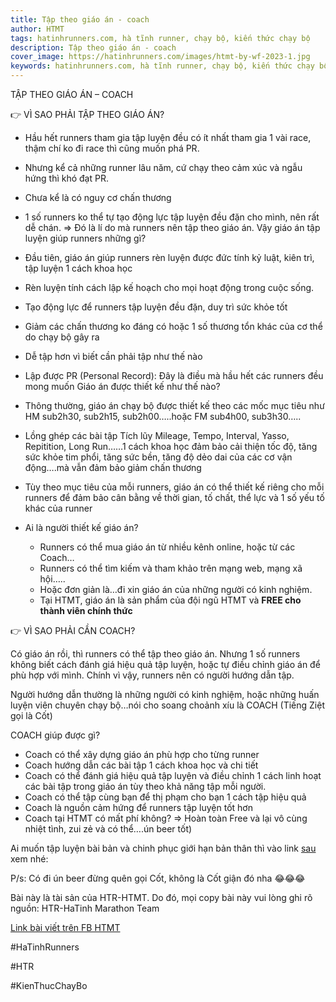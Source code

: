 ```yaml
---
title: Tập theo giáo án - coach
author: HTMT
tags: hatinhrunners.com, hà tĩnh runner, chạy bộ, kiến thức chạy bộ
description: Tập theo giáo án - coach
cover_image: https://hatinhrunners.com/images/htmt-by-wf-2023-1.jpg
keywords: hatinhrunners.com, hà tĩnh runner, chạy bộ, kiến thức chạy bộ, tập theo giáo án
---
```


TẬP THEO GIÁO ÁN – COACH


👉 VÌ SAO PHẢI TẬP THEO GIÁO ÁN?

- Hầu hết runners tham gia tập luyện đều có ít nhất tham gia 1 vài race, thậm chí ko đi race thì cũng muốn phá PR.
- Nhưng kể cả những runner lâu năm, cứ chạy theo cảm xúc và ngẫu hứng thì khó đạt PR.
- Chưa kể là có nguy cơ chấn thương
- 1 số runners ko thể tự tạo động lực tập luyện đều đặn cho mình, nên rất dễ chán.
=> Đó là lí do mà runners nên tập theo giáo án.
Vậy giáo án tập luyện giúp runners những gì?
- Đầu tiên, giáo án giúp runners rèn luyện được đức tính kỷ luật, kiên trì, tập luyện 1 cách khoa học
- Rèn luyện tính cách lập kế hoạch cho mọi hoạt động trong cuộc sống.
- Tạo động lực để runners tập luyện đều đặn, duy trì sức khỏe tốt
- Giảm các chấn thương ko đáng có hoặc 1 số thương tổn khác của cơ thể do chạy bộ gây ra
- Dễ tập hơn vì biết cần phải tập như thế nào
- Lập được PR (Personal Record): Đây là điều mà hầu hết các runners đều mong muốn
Giáo án được thiết kế như thế nào?
- Thông thường, giáo án chạy bộ được thiết kế theo các mốc mục tiêu như HM sub2h30, sub2h15, sub2h00…..hoặc FM sub4h00, sub3h30…..
- Lồng ghép các bài tập Tích lũy Mileage, Tempo, Interval, Yasso, Repitition, Long Run……1 cách khoa học đảm bảo cải thiện tốc độ, tăng sức khỏe tim phổi, tăng sức bền, tăng độ dẻo dai của các cơ vận động….mà vẫn đảm bảo giảm chấn thương
- Tùy theo mục tiêu của mỗi runners, giáo án có thể thiết kế riêng cho mỗi runners để đảm bảo cân bằng về thời gian, tố chất, thể lực và 1 số yếu tố khác của runner
- Ai là người thiết kế giáo án?

    - Runners có thể mua giáo án từ nhiều kênh online, hoặc từ các Coach…
    - Runners có thể tìm kiếm và tham khảo trên mạng web, mạng xã hội…..
    - Hoặc đơn giản là…đi xin giáo án của những người có kinh nghiệm.
    - Tại HTMT, giáo án là sản phẩm của đội ngũ HTMT và **FREE cho thành viên chính thức**

👉 VÌ SAO PHẢI CẦN COACH?

Có giáo án rồi, thì runners có thể tập theo giáo án. Nhưng 1 số runners không biết cách đánh giá hiệu quả tập luyện, hoặc tự điều chỉnh giáo án để phù hợp với mình. Chính vì vậy, runners nên có người hướng dẫn tập.

Người hướng dẫn thường là những người có kinh nghiệm, hoặc những huấn luyện viên chuyên chạy bộ…nói cho soang choảnh xíu là COACH (Tiếng Ziệt gọi là Cốt)

COACH giúp được gì?

- Coach có thể xây dựng giáo án phù hợp cho từng runner
- Coach hướng dẫn các bài tập 1 cách khoa học và chi tiết
- Coach có thể đánh giá hiệu quả tập luyện và điều chỉnh 1 cách linh hoạt các bài tập trong giáo án tùy theo khả năng tập mỗi người.
- Coach có thể tập cùng bạn để thị phạm cho bạn 1 cách tập hiệu quả
- Coach là nguồn cảm hứng để runners tập luyện tốt hơn
- Coach tại HTMT có mất phí không? => Hoàn toàn Free và lại vô cùng nhiệt tình, zui zẻ và có thể….ún beer tốt)

Ai muốn tập luyện bài bản và chinh phục giới hạn bản thân thì vào link [sau](https://www.facebook.com/groups/1257424228218916/permalink/1323146174980054/) xem nhé:

P/s: Có đi ún beer đừng quên gọi Cốt, không là Cốt giận đó nha 😂😂😂

Bài này là tài sản của HTR-HTMT. Do đó, mọi copy bài này vui lòng ghi rõ nguồn: HTR-HaTinh Marathon Team

[Link bài viết trên FB HTMT](https://www.facebook.com/groups/1257424228218916/posts/1327348554559816/)

#HaTinhRunners

#HTR

#KienThucChayBo

